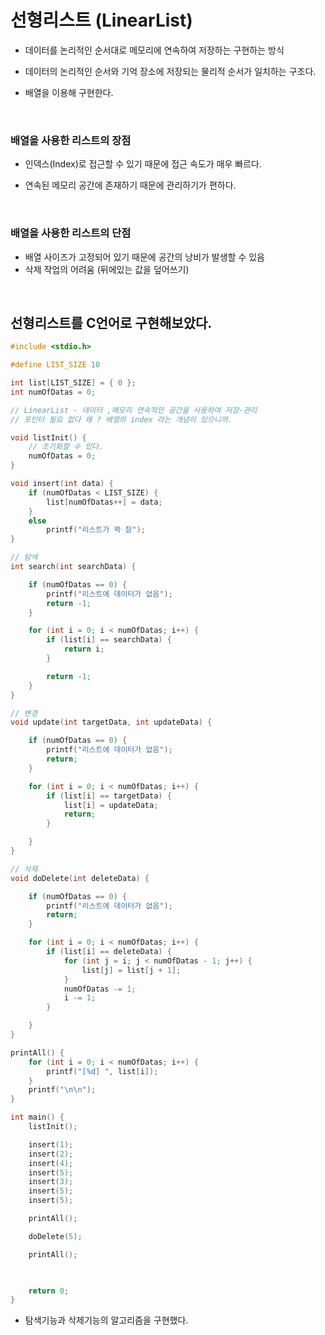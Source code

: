 # 선형리스트 (LinearList)

- 데이터를 논리적인 순서대로 메모리에 연속하여 저장하는 구현하는 방식

- 데이터의 논리적인 순서와 기억 장소에 저장되는 물리적 순서가 일치하는 구조다.

- 배열을 이용해 구현한다.

<br>


### 배열을 사용한 리스트의 장점

- 인덱스(Index)로 접근할 수 있기 때문에 접근 속도가 매우 빠르다.

- 연속된 메모리 공간에 존재하기 때문에 관리하기가 편하다.


<br>

### 배열을 사용한 리스트의 단점

- 배열 사이즈가 고정되어 있기 때문에 공간의 낭비가 발생할 수 있음
- 삭제 작업의 어려움 (뒤에있는 값을 덮어쓰기)

<br>

## 선형리스트를 C언어로 구현해보았다.
```c
#include <stdio.h>

#define LIST_SIZE 10

int list[LIST_SIZE] = { 0 };
int numOfDatas = 0;

// LinearList - 데이터 ,메모리 연속적인 공간을 사용하여 저장-관리
// 포인터 필요 없다 왜 ? 배열의 index 라는 개념이 있으니까. 

void listInit() {
	// 초기화할 수 있다.
	numOfDatas = 0;
}

void insert(int data) {
	if (numOfDatas < LIST_SIZE) {
		list[numOfDatas++] = data;
	}
	else
		printf("리스트가 꽉 참");
}

// 탐색 
int search(int searchData) {

	if (numOfDatas == 0) {
		printf("리스트에 데이터가 없음");
		return -1;
	}

	for (int i = 0; i < numOfDatas; i++) {
		if (list[i] == searchData) {
			return i;
		}

		return -1;
	}
}

// 변경
void update(int targetData, int updateData) {

	if (numOfDatas == 0) {
		printf("리스트에 데이터가 없음");
		return;
	}

	for (int i = 0; i < numOfDatas; i++) {
		if (list[i] == targetData) {
			list[i] = updateData;
			return;
		}

	}
}

// 삭제
void doDelete(int deleteData) {

	if (numOfDatas == 0) {
		printf("리스트에 데이터가 없음");
		return;
	}

	for (int i = 0; i < numOfDatas; i++) {
		if (list[i] == deleteData) {
			for (int j = i; j < numOfDatas - 1; j++) {
				list[j] = list[j + 1]; 
			}
			numOfDatas -= 1;
			i -= 1;
		}

	}
}

printAll() {
	for (int i = 0; i < numOfDatas; i++) {
		printf("[%d] ", list[i]);
	}
	printf("\n\n");
}

int main() {
	listInit();

	insert(1);
	insert(2); 
	insert(4);
	insert(5);
	insert(3);
	insert(5);
	insert(5);

	printAll();

	doDelete(5);

	printAll();

	

	return 0;
}
```
- 탐색기능과 삭제기능의 알고리즘을 구현했다.